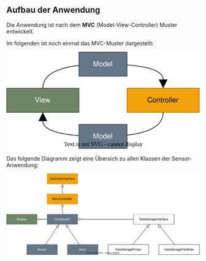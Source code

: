 ## Aufbau der Anwendung

Die Anwendung ist nach dem **MVC** (Model-View-Controller) Muster entwickelt.

Im folgenden ist noch einmal das MVC-Muster dargestellt:

![MVC.drawio.svg](images%2FMVC.drawio.svg)

Das folgende Diagramm zeigt eine Übersich zu allen Klassen der Sensor-Anwendung:

![class_overview.svg](images%2Fclass_overview.svg)

